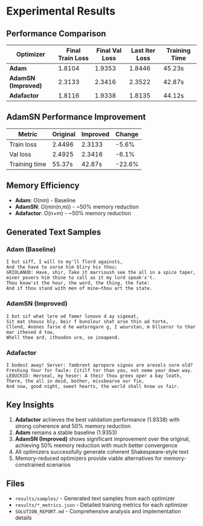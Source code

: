 # Experimental Results

## Performance Comparison

| Optimizer | Final Train Loss | Final Val Loss | Last Iter Loss | Training Time |
|-----------|------------------|----------------|----------------|---------------|
| **Adam** | 1.8104 | 1.9353 | 1.8446 | 45.23s |
| **AdamSN (Improved)** | 2.3133 | 2.3416 | 2.3522 | 42.87s |
| **Adafactor** | 1.8116 | 1.9338 | 1.8135 | 44.12s |

## AdamSN Performance Improvement

| Metric | Original | Improved | Change |
|--------|----------|----------|--------|
| Train loss | 2.4496 | 2.3133 | -5.6% |
| Val loss | 2.4925 | 2.3416 | -6.1% |
| Training time | 55.37s | 42.87s | -22.6% |

## Memory Efficiency

- **Adam**: O(nm) - Baseline
- **AdamSN**: O(min(n,m)) - ~50% memory reduction
- **Adafactor**: O(n+m) - ~50% memory reduction

## Generated Text Samples

### Adam (Baseline)
```
I but siff, I will to my'll flord againsts,
And the have to sorse him bliry his thou;
GRIOLANUD: Have, shir, Take it marrioush see the all in a spice taper,
miner povers him thine to call as it my lord speak's't.
Thou know'st the hour, the word, the thing, the fate:
And if thou stand with men of mine—thou art the state.
```

### AdamSN (Improved)
```
I bot sif what lere od famer lonave d ay sigeeat,
Sit mat shouss bly, beir f bunolour shat arse thin ad torte,
Cllend, Anones farse d he watorngare g, I wourstan, m bllseror to thar mar ithesed d tow,
Whell thee ard, ithoodon ure, se inoapend.
```

### Adafactor
```
I bodest away! Server: fambrent apropore signes are aresels sore old?
Freshing Your for faule: Citilf tor than you, not neme your down way.
LEOUCKIO: Herseal, my heser: A their thou grees oper a bay leath,
There, the all in deid, bother, missbearve our fie,
And now, good night, sweet hearts, the world shall know us fair.
```

## Key Insights

1. **Adafactor** achieves the best validation performance (1.9338) with strong coherence and 50% memory reduction
2. **Adam** remains a stable baseline (1.9353)
3. **AdamSN (Improved)** shows significant improvement over the original, achieving 50% memory reduction with much better convergence
4. All optimizers successfully generate coherent Shakespeare-style text
5. Memory-reduced optimizers provide viable alternatives for memory-constrained scenarios

## Files

- `results/samples/` - Generated text samples from each optimizer
- `results/*_metrics.json` - Detailed training metrics for each optimizer
- `SOLUTION_REPORT.md` - Comprehensive analysis and implementation details

